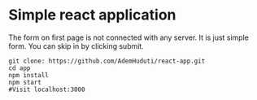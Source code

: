 # Simple react application
The form on first page is not connected with any server. It is just simple form. You can skip in by clicking submit.
```
git clone: https://github.com/AdemHuduti/react-app.git
cd app
npm install
npm start
#Visit localhost:3000
```
